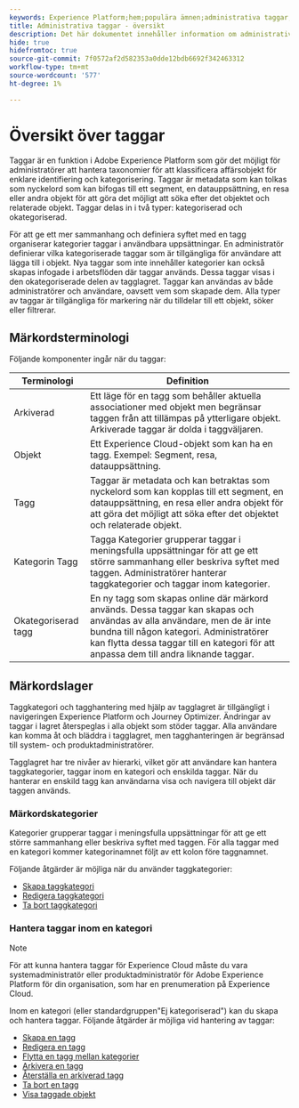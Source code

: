 ```yaml
---
keywords: Experience Platform;hem;populära ämnen;administrativa taggar;taggar;
title: Administrativa taggar - översikt
description: Det här dokumentet innehåller information om administrativa taggar i Adobe Experience Platform
hide: true
hidefromtoc: true
source-git-commit: 7f0572af2d582353a0dde12bdb6692f342463312
workflow-type: tm+mt
source-wordcount: '577'
ht-degree: 1%

---
```


# Översikt över taggar

Taggar är en funktion i Adobe Experience Platform som gör det möjligt för administratörer att hantera taxonomier för att klassificera affärsobjekt för enklare identifiering och kategorisering. Taggar är metadata som kan tolkas som nyckelord som kan bifogas till ett segment, en datauppsättning, en resa eller andra objekt för att göra det möjligt att söka efter det objektet och relaterade objekt. Taggar delas in i två typer: kategoriserad och okategoriserad.

För att ge ett mer sammanhang och definiera syftet med en tagg organiserar kategorier taggar i användbara uppsättningar. En administratör definierar vilka kategoriserade taggar som är tillgängliga för användare att lägga till i objekt. Nya taggar som inte innehåller kategorier kan också skapas infogade i arbetsflöden där taggar används. Dessa taggar visas i den okategoriserade delen av tagglagret. Taggar kan användas av både administratörer och användare, oavsett vem som skapade dem. Alla typer av taggar är tillgängliga för markering när du tilldelar till ett objekt, söker eller filtrerar.

## Märkordsterminologi

Följande komponenter ingår när du taggar:

| Terminologi | Definition |
| --- | --- |
| Arkiverad | Ett läge för en tagg som behåller aktuella associationer med objekt men begränsar taggen från att tillämpas på ytterligare objekt.  Arkiverade taggar är dolda i taggväljaren. |
| Objekt | Ett Experience Cloud-objekt som kan ha en tagg.  Exempel: Segment, resa, datauppsättning. |
| Tagg | Taggar är metadata och kan betraktas som nyckelord som kan kopplas till ett segment, en datauppsättning, en resa eller andra objekt för att göra det möjligt att söka efter det objektet och relaterade objekt. |
| Kategorin Tagg | Tagga Kategorier grupperar taggar i meningsfulla uppsättningar för att ge ett större sammanhang eller beskriva syftet med taggen.  Administratörer hanterar taggkategorier och taggar inom kategorier. |
| Okategoriserad tagg | En ny tagg som skapas online där märkord används. Dessa taggar kan skapas och användas av alla användare, men de är inte bundna till någon kategori.  Administratörer kan flytta dessa taggar till en kategori för att anpassa dem till andra liknande taggar. |

## Märkordslager

Taggkategori och tagghantering med hjälp av tagglagret är tillgängligt i navigeringen Experience Platform och Journey Optimizer. Ändringar av taggar i lagret återspeglas i alla objekt som stöder taggar. Alla användare kan komma åt och bläddra i tagglagret, men tagghanteringen är begränsad till system- och produktadministratörer.

Tagglagret har tre nivåer av hierarki, vilket gör att användare kan hantera taggkategorier, taggar inom en kategori och enskilda taggar. När du hanterar en enskild tagg kan användarna visa och navigera till objekt där taggen används.

### Märkordskategorier

Kategorier grupperar taggar i meningsfulla uppsättningar för att ge ett större sammanhang eller beskriva syftet med taggen. För alla taggar med en kategori kommer kategorinamnet följt av ett kolon före taggnamnet.

Följande åtgärder är möjliga när du använder taggkategorier:

* [Skapa taggkategori](./ui/tags-categories.md#create-tag-category)
* [Redigera taggkategori](./ui/tags-categories.md#edit-tag-category-edit-tag-category)
* [Ta bort taggkategori](./ui/tags-categories.md#delete-tag-category-delete-tag-category)

### Hantera taggar inom en kategori

>[!NOTE]
>
>För att kunna hantera taggar för Experience Cloud måste du vara systemadministratör eller produktadministratör för Adobe Experience Platform för din organisation, som har en prenumeration på Experience Cloud.

Inom en kategori (eller standardgruppen&quot;Ej kategoriserad&quot;) kan du skapa och hantera taggar. Följande åtgärder är möjliga vid hantering av taggar:

* [Skapa en tagg](./ui/managing-tags.md#create-a-tag-create-tag)
* [Redigera en tagg](./ui/managing-tags.md#edit-a-tag-edit-tag)
* [Flytta en tagg mellan kategorier](./ui/managing-tags.md#move-a-tag-between-categories-move-tag)
* [Arkivera en tagg](./ui/managing-tags.md#archive-a-tag-archive-tag)
* [Återställa en arkiverad tagg](./ui/managing-tags.md#restore-an-archived-tag-restore-archived-tag)
* [Ta bort en tagg](./ui/managing-tags.md#delete-a-tag-delete-tag)
* [Visa taggade objekt](./ui/managing-tags.md#viewing-tagged-objects-view-tagged)
